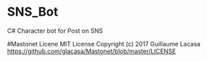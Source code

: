 # SNS_Bot
C# Character bot for Post on SNS

#Mastonet Licene
MIT License
Copyright (c) 2017 Guillaume Lacasa
https://github.com/glacasa/Mastonet/blob/master/LICENSE
